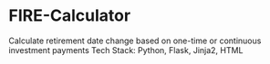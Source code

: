 # FIRE-Calculator
Calculate retirement date change based on one-time or continuous investment payments
Tech Stack: Python, Flask, Jinja2, HTML
